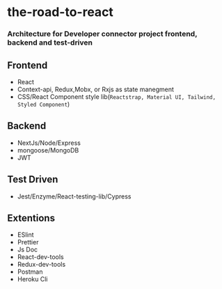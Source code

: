 # the-road-to-react

### Architecture for Developer connector project frontend, backend and test-driven

## Frontend

- React
- Context-api, Redux,Mobx, or Rxjs as state manegment
- CSS/React Component style lib(`Reactstrap, Material UI, Tailwind, Styled Component`) 

## Backend

- NextJs/Node/Express
- mongoose/MongoDB
- JWT

## Test Driven

- Jest/Enzyme/React-testing-lib/Cypress

## Extentions

- ESlint
- Prettier
- Js Doc
- React-dev-tools
- Redux-dev-tools
- Postman
- Heroku Cli
